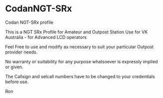 # CodanNGT-SRx

Codan NGT-SRx profile

This is a NGT SRx Profile for Amateur and Outpost Station Use for VK Australia - for Advanced LCD operators

Feel Free to use and modify as necessary to suit your particular Outpost provider needs.

No warranty or suitability for any purpose whatsoever is expressly implied or given.

The Callsign and selcall numbers have to be changed to your credentials before use.



Ron